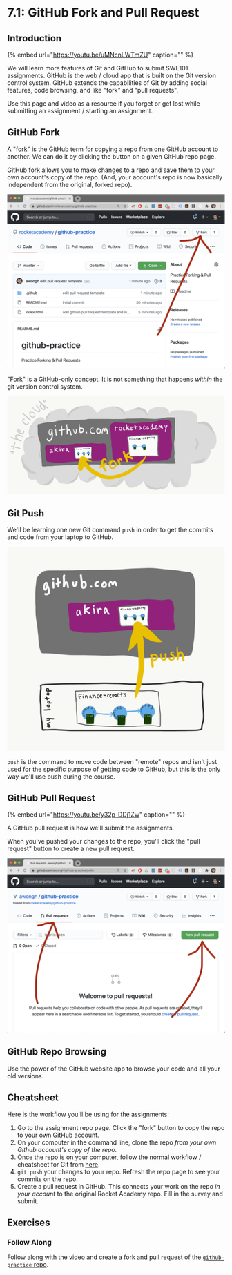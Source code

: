 # 7.1: GitHub Fork and Pull Request

## Introduction

{% embed url="https://youtu.be/uMNcnLWTmZU" caption="" %}

We will learn more features of Git and GitHub to submit SWE101 assignments. GitHub is the web / cloud app that is built on the Git version control system. GitHub extends the capabilities of Git by adding social features, code browsing, and like "fork" and "pull requests".

Use this page and video as a resource if you forget or get lost while submitting an assignment / starting an assignment.

## GitHub Fork

A "fork" is the GitHub term for copying a repo from one GitHub account to another. We can do it by clicking the button on a given GitHub repo page.

GitHub fork allows you to make changes to a repo and save them to your own account's copy of the repo. \(And, your account's repo is now basically independent from the original, forked repo\).

![How to find the fork button on a repo page.](../.gitbook/assets/screen-shot-2020-08-19-at-10.23.10-pm%20%281%29%20%281%29.png)

"Fork" is a GitHub-only concept. It is not something that happens _within_ the git version control system.

![A &quot;fork&quot; is when you copy a repo from another account to your own inside of GitHub.](../.gitbook/assets/github-fork.png)

## Git Push

We'll be learning one new Git command `push` in order to get the commits and code from your laptop to GitHub.

![](../.gitbook/assets/github-push.png)

`push` is the command to move code between "remote" repos and isn't just used for the specific purpose of getting code to GitHub, but this is the only way we'll use push during the course.

## GitHub Pull Request

{% embed url="https://youtu.be/y32p-DDj1Zw" caption="" %}

A GitHub pull request is how we'll submit the assignments.

When you've pushed your changes to the repo, you'll click the "pull request" button to create a new pull request.

![How to find the pull request tab and new pull request button in GitHub.](../.gitbook/assets/screen-shot-2020-08-19-at-10.23.25-pm%20%281%29.png)

## GitHub Repo Browsing

Use the power of the GitHub website app to browse your code and all your old versions.

## Cheatsheet

Here is the workflow you'll be using for the assignments:

1. Go to the assignment repo page. Click the "fork" button to copy the repo to your own GitHub account.
2. On your computer in the command line, clone the repo _from your own Github account's copy of the repo._
3. Once the repo is on your computer, follow the normal workflow / cheatsheet for Git from [here](../2-organising-and-managing-code-files/2.2-git.md#cheat-sheet).
4. `git push` your changes to your repo. Refresh the repo page to see your commits on the repo.
5. Create a pull request in GitHub. This connects your work on the repo _in your account_ to the original Rocket Academy repo. Fill in the survey and submit.

## Exercises

### Follow Along

Follow along with the video and create a fork and pull request of the [`github-practice` repo](https://github.com/rocketacademy/github-practice).

